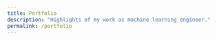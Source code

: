 ```yaml
---
title: Portfolio
description: "Highlights of my work as machine learning engineer."
permalink: /portfolio
---
```


